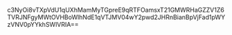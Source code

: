 c3NyOi8vTXpVdU1qUXhMamMyTGpreE9qRTFOamsxT21GMWRHaGZZV1Z6TVRJNFgyMWtOVHBoWlhNdE1qVTJMV04wY2pwd2JHRnBianBpVjFad1pWYzVNV0pYYkhSWlVRIA==
